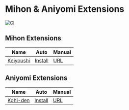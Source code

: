 # Mihon & Aniyomi Extensions

[![CI](https://ujol.dev/u/yomi/badges/workflows/update.yml/badge.svg)](https://ujol.dev/u/yomi/actions?workflow=update.yml)

## Mihon Extensions

| Name                                                 | Auto                                                                              | Manual                                               |
| ---------------------------------------------------- | --------------------------------------------------------------------------------- | ---------------------------------------------------- |
| [Keiyoushi](https://github.com/keiyoushi/extensions) | [Install](https://r.noz.one/?url=tachiyomi://add-repo?url=https://yomi.noz.one/keiyoushi/index.min.json) | [URL](https://yomi.noz.one/keiyoushi/index.min.json) |

## Aniyomi Extensions

| Name                                               | Auto                                                                           | Manual                                              |
| -------------------------------------------------- | ------------------------------------------------------------------------------ | --------------------------------------------------- |
| [Kohi-den](https://github.com/Kohi-den/extensions) | [Install](https://r.noz.one/?url=aniyomi://add-repo?url=https://yomi.noz.one/kohi-den/index.min.json) | [URL](https://yomi.noz.one/kohi-den/index.min.json) |
